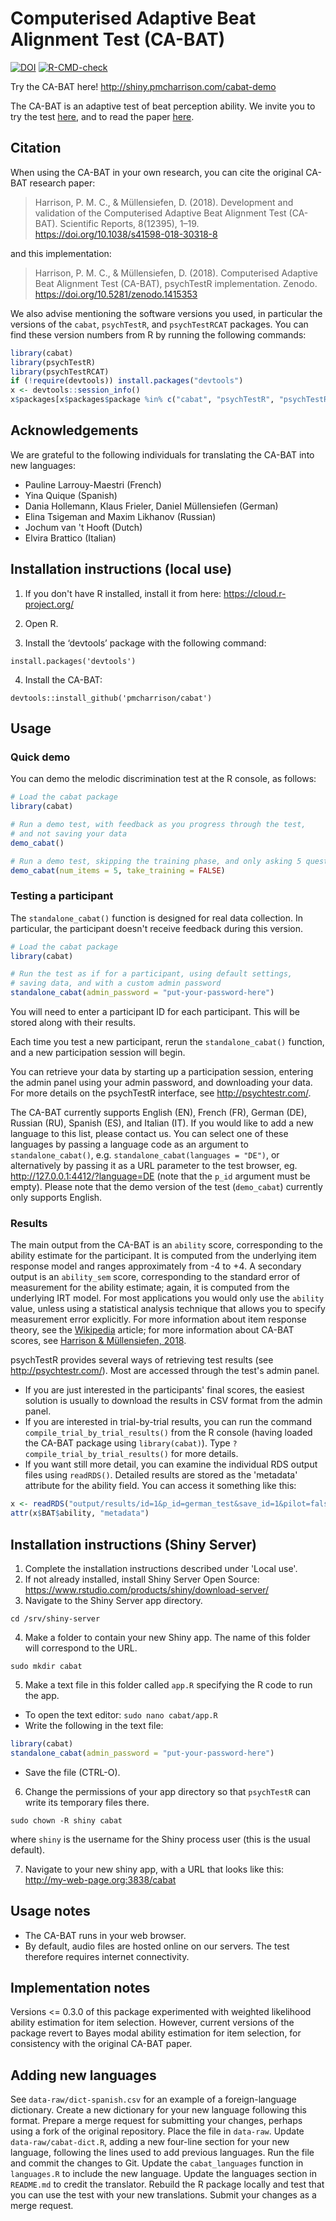 # Computerised Adaptive Beat Alignment Test (CA-BAT) 

[![DOI](https://zenodo.org/badge/DOI/10.5281/zenodo.1415353.svg)](https://doi.org/10.5281/zenodo.1415353)
[![R-CMD-check](https://github.com/pmcharrison/cabat/workflows/R-CMD-check/badge.svg)](https://github.com/pmcharrison/cabat/actions)

Try the CA-BAT here! http://shiny.pmcharrison.com/cabat-demo

The CA-BAT is an adaptive test of beat perception ability.
We invite you to try the test [here](http://shiny.pmcharrison.com/cabat-demo), and
to read the paper [here](https://doi.org/10.1038/s41598-018-30318-8).

## Citation

When using the CA-BAT in your own research, you can cite the original CA-BAT research paper:

> Harrison, P. M. C., & Müllensiefen, D. (2018). 
Development and validation of the Computerised Adaptive Beat Alignment Test (CA-BAT). 
Scientific Reports, 8(12395), 1–19. https://doi.org/10.1038/s41598-018-30318-8

and this implementation:

> Harrison, P. M. C., & Müllensiefen, D. (2018). 
Computerised Adaptive Beat Alignment Test (CA-BAT), psychTestR implementation. Zenodo.
https://doi.org/10.5281/zenodo.1415353

We also advise mentioning the software versions you used,
in particular the versions of the `cabat`, `psychTestR`, and `psychTestRCAT` packages.
You can find these version numbers from R by running the following commands:

``` r
library(cabat)
library(psychTestR)
library(psychTestRCAT)
if (!require(devtools)) install.packages("devtools")
x <- devtools::session_info()
x$packages[x$packages$package %in% c("cabat", "psychTestR", "psychTestRCAT"), ]
```

## Acknowledgements

We are grateful to the following individuals for translating the CA-BAT
into new languages:

- Pauline Larrouy-Maestri (French)
- Yina Quique (Spanish)
- Dania Hollemann, Klaus Frieler, Daniel Müllensiefen (German)
- Elina Tsigeman and Maxim Likhanov (Russian)
- Jochum van 't Hooft (Dutch)
- Elvira Brattico (Italian)

## Installation instructions (local use)

1. If you don't have R installed, install it from here: https://cloud.r-project.org/

2. Open R.

3. Install the ‘devtools’ package with the following command:

`install.packages('devtools')`

4. Install the CA-BAT:

`devtools::install_github('pmcharrison/cabat')`

## Usage

### Quick demo 

You can demo the melodic discrimination test at the R console, as follows:

``` r
# Load the cabat package
library(cabat)

# Run a demo test, with feedback as you progress through the test,
# and not saving your data
demo_cabat()

# Run a demo test, skipping the training phase, and only asking 5 questions
demo_cabat(num_items = 5, take_training = FALSE)
```

### Testing a participant

The `standalone_cabat()` function is designed for real data collection.
In particular, the participant doesn't receive feedback during this version.

``` r
# Load the cabat package
library(cabat)

# Run the test as if for a participant, using default settings,
# saving data, and with a custom admin password
standalone_cabat(admin_password = "put-your-password-here")
```

You will need to enter a participant ID for each participant.
This will be stored along with their results.

Each time you test a new participant,
rerun the `standalone_cabat()` function,
and a new participation session will begin.

You can retrieve your data by starting up a participation session,
entering the admin panel using your admin password,
and downloading your data.
For more details on the psychTestR interface, 
see http://psychtestr.com/.

The CA-BAT currently supports English (EN), French (FR), German (DE), Russian (RU),
Spanish (ES), and Italian (IT).
If you would like to add a new language to this list, please contact us.
You can select one of these languages by passing a language code as 
an argument to `standalone_cabat()`, e.g. `standalone_cabat(languages = "DE")`,
or alternatively by passing it as a URL parameter to the test browser,
eg. http://127.0.0.1:4412/?language=DE (note that the `p_id` argument must be empty).
Please note that the demo version of the test (`demo_cabat`)
currently only supports English.

### Results

The main output from the CA-BAT is an `ability` score,
corresponding to the ability estimate for the participant.
It is computed from the underlying item response model and ranges approximately from -4 to +4.
A secondary output is an `ability_sem` score, 
corresponding to the standard error of measurement for the ability estimate;
again, it is computed from the underlying IRT model.
For most applications you would only use the `ability` value,
unless using a statistical analysis technique that allows you to specify measurement error explicitly.
For more information about item response theory, see the [Wikipedia](https://en.wikipedia.org/wiki/Item_response_theory) article;
for more information about CA-BAT scores, see
[Harrison & Müllensiefen, 2018](https://doi.org/10.1038/s41598-018-30318-8).

psychTestR provides several ways of retrieving test results (see http://psychtestr.com/).
Most are accessed through the test's admin panel.

* If you are just interested in the participants' final scores,
the easiest solution is usually to download the results in CSV format from the admin panel.
* If you are interested in trial-by-trial results, you can run the command
`compile_trial_by_trial_results()` from the R console
(having loaded the CA-BAT package using `library(cabat)`).
Type `?compile_trial_by_trial_results()` for more details.
* If you want still more detail, you can examine the individual RDS output files using `readRDS()`. 
Detailed results are stored as the 'metadata' attribute for the ability field. 
You can access it something like this: 

``` r
x <- readRDS("output/results/id=1&p_id=german_test&save_id=1&pilot=false&complete=true.rds")
attr(x$BAT$ability, "metadata")
```

## Installation instructions (Shiny Server)

1. Complete the installation instructions described under 'Local use'.
2. If not already installed, install Shiny Server Open Source:
https://www.rstudio.com/products/shiny/download-server/
3. Navigate to the Shiny Server app directory.

`cd /srv/shiny-server`

4. Make a folder to contain your new Shiny app.
The name of this folder will correspond to the URL.

`sudo mkdir cabat`

5. Make a text file in this folder called `app.R`
specifying the R code to run the app.

- To open the text editor: `sudo nano cabat/app.R`
- Write the following in the text file:

``` r
library(cabat)
standalone_cabat(admin_password = "put-your-password-here")
```

- Save the file (CTRL-O).

6. Change the permissions of your app directory so that `psychTestR`
can write its temporary files there.

`sudo chown -R shiny cabat`

where `shiny` is the username for the Shiny process user
(this is the usual default).

7. Navigate to your new shiny app, with a URL that looks like this:
http://my-web-page.org:3838/cabat

## Usage notes

- The CA-BAT runs in your web browser.
- By default, audio files are hosted online on our servers.
The test therefore requires internet connectivity.

## Implementation notes

Versions <= 0.3.0 of this package experimented with weighted likelihood
ability estimation for item selection.
However, current versions of the package revert to Bayes modal
ability estimation for item selection,
for consistency with the original CA-BAT paper.

## Adding new languages

See `data-raw/dict-spanish.csv` for an example of a foreign-language dictionary.
Create a new dictionary for your new language following this format.
Prepare a merge request for submitting your changes, 
perhaps using a fork of the original repository.
Place the file in `data-raw`.
Update `data-raw/cabat-dict.R`, adding a new four-line section for your new language,
following the lines used to add previous languages.
Run the file and commit the changes to Git.
Update the `cabat_languages` function in `languages.R` to include the new language.
Update the languages section in `README.md` to credit the translator.
Rebuild the R package locally and test that you can use the test with
your new translations.
Submit your changes as a merge request.
